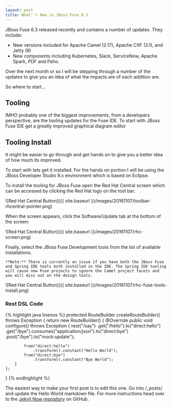 ```yaml
---
layout: post
title: What''s New in JBoss Fuse 6.3
---
```


JBoss Fuse 6.3 released recently and contains a number of updates.  They include:

* New versions included for Apache Camel (2.17), Apache CXF (3.1), and Jetty (9)
* New components including Kubernetes, Slack, ServiceNow, Apache Spark, PDF and Paho.

Over the next month or so I will be stepping through a number of the updates to give you an idea of what the impacts are of each addition are.

So where to start...

## Tooling

IMHO probably one of the biggest improvements, from a developers perspective, are the tooling updates for the Fuse IDE.  To start with JBoss Fuse IDE  get a greatly improved graphical diagram editor 

## Tooling Install

It might be easier to go through and get hands on to give you a better idea of how much its improved.

To start with lets get it installed. For the hands on portion I will be using the JBoss Developer Studio 9.x environment which is based on Eclipse.

To install the tooling for JBoss Fuse open the Red Hat Central screen which can be accessed by clicking the Red Hat logo on the tool bar:

![Red Hat Central Button]({{ site.baseurl }}/images/20161107/toolbar-rhcentral-pointer.png)

When the screen appears, click the Software/Update tab at the bottom of the screen:

![Red Hat Central Button]({{ site.baseurl }}/images/20161107/rhc-screen.png)

Finally, select the JBoss Fuse Development tools from the list of available installations. 

```
**Note:** There is currently an issue if you have both the JBoss Fuse and Spring IDE tools both installed in the IDE. The Spring IDE tooling will cause new Fuse projects to ignore the Camel project facets and you will miss out on the design tools.
```

![Red Hat Central Button]({{ site.baseurl }}/images/20161107/rhc-fuse-tools-install.png)



### Rest DSL Code

{% highlight java linenos %}
protected RouteBuilder createRouteBuilder() throws Exception {
    return new RouteBuilder() {
        @Override
        public void configure() throws Exception {
            rest("/say")
                .get("/hello").to("direct:hello")
                .get("/bye").consumes("application/json").to("direct:bye")
                .post("/bye").to("mock:update");
 
            from("direct:hello")
                .transform().constant("Hello World");
            from("direct:bye")
                .transform().constant("Bye World");
        }
    };
}
{% endhighlight %}

The easiest way to make your first post is to edit this one. Go into /_posts/ and update the Hello World markdown file. For more instructions head over to the [Jekyll Now repository](https://github.com/barryclark/jekyll-now) on GitHub.
